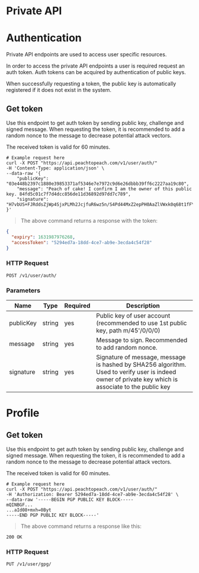 # Private API

# Authentication

Private API endpoints are used to access user specific resources.

In order to access the private API endpoints a user is required request an auth token.
Auth tokens can be acquired by authentication of public keys.

When successfully requesting a token, the public key is automatically registered if it does not exist in the system.

## Get token

Use this endpoint to get auth token by sending public key, challenge and signed message.
When requesting the token, it is recommended to add a random nonce to the message to decrease potential attack vectors.

The received token is valid for 60 minutes.



```shell
# Example request here
curl -X POST "https://api.peachtopeach.com/v1/user/auth/"
-H 'Content-Type: application/json' \
--data-raw '{
    "publicKey": "03e448b2397c1880e39853371af5346e7e7972c9d6e26dbbb39ff6c2227aa19c80",
    "message": "Peach of cake! I confirm I am the owner of this public key. 84fd5c01c7f7d4dcc856de11d36892d97dd7c789",
    "signature": "H7vbUS+FJRddsZjWp4SjxPLMh2JcjfuR6wz5n/S4Pd44MxZ2epPH0AaZlVWxk0q68t1fFYdt5xruNok30I5c0Pg="
}'
```

> The above command returns a response with the token:

```json
{
  "expiry": 1631987976268,
  "accessToken": "5294ed7a-18dd-4ce7-ab9e-3ecda4c54f28"
}
```

### HTTP Request

`POST /v1/user/auth/`

### Parameters

Name | Type | Required | Description
--------- | ----------- | ----------- | -----------
publicKey | string | yes | Public key of user account (recommended to use 1st public key, path m/45'/0/0/0)
message | string | yes | Message to sign. Recommended to add random nonce.
signature | string | yes | Signature of message, message is hashed by SHA256 algorithm.<br/>Used to verify user is indeed owner of private key which is associate to the public key

# Profile

## Get token

Use this endpoint to get auth token by sending public key, challenge and signed message.
When requesting the token, it is recommended to add a random nonce to the message to decrease potential attack vectors.

The received token is valid for 60 minutes.



```shell
# Example request here
curl -X POST "https://api.peachtopeach.com/v1/user/auth/"
-H 'Authorization: Bearer 5294ed7a-18dd-4ce7-ab9e-3ecda4c54f28' \
--data-raw '-----BEGIN PGP PUBLIC KEY BLOCK-----
mQINBGF...
...aId08+mxh=0Byt
-----END PGP PUBLIC KEY BLOCK-----'
```

> The above command returns a response like this:

```
200 OK
```

### HTTP Request

`PUT /v1/user/gpg/`